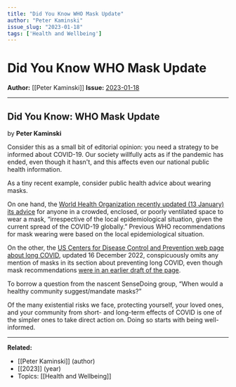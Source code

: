 ```yaml
---
title: "Did You Know WHO Mask Update"
author: "Peter Kaminski"
issue_slug: "2023-01-18"
tags: ['Health and Wellbeing']
---
```


# Did You Know WHO Mask Update

**Author:** [[Peter Kaminski]]
**Issue:** [2023-01-18](https://plex.collectivesensecommons.org/2023-01-18/)

---

## Did You Know: WHO Mask Update
by **Peter Kaminski**

Consider this as a small bit of editorial opinion: you need a strategy to be informed about COVID-19. Our society willfully acts as if the pandemic has ended, even though it hasn't, and this affects even our national public health information.

As a tiny recent example, consider public health advice about wearing masks.

On one hand, the [World Health Organization recently updated (13 January) its advice](https://www.who.int/news/item/13-01-2023-who-updates-covid-19-guidelines-on-masks--treatments-and-patient-care) for anyone in a crowded, enclosed, or poorly ventilated space to wear a mask, “irrespective of the local epidemiological situation, given the current spread of the COVID-19 globally.” Previous WHO recommendations for mask wearing were based on the local epidemiological situation.

On the other, the [US Centers for Disease Control and Prevention web page about long COVID](https://www.cdc.gov/coronavirus/2019-ncov/long-term-effects/index.html), updated 16 December 2022, conspicuously omits any mention of masks in its section about preventing long COVID, even though mask recommendations [were in an earlier draft of the page](https://twitter.com/AngelaMSWinCA/status/1615010458867757056).

To borrow a question from the nascent SenseDoing group, “When would a healthy community suggest/mandate masks?”

Of the many existential risks we face, protecting yourself, your loved ones, and your community from short- and long-term effects of COVID is one of the simpler ones to take direct action on. Doing so starts with being well-informed.

---

**Related:**
- [[Peter Kaminski]] (author)
- [[2023]] (year)
- Topics: [[Health and Wellbeing]]

